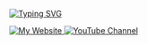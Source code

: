 <a href="github.com/KashTheKingYT"></a>

[![Typing SVG](https://readme-typing-svg.demolab.com/?lines=KashTheKingYT;Full+stack+game+developer+with+5+years+of+experience)](https://git.io/typing-svg)

<a href="https://kashtheking.com/" target="_blank">
  <img src="https://img.shields.io/badge/Website-KashTheKing.com-blue?style=for-the-badge&logo=google-chrome&logoColor=white" alt="My Website">
</a>

<a href="https://www.youtube.com/@KashTheKingYT" target="_blank">
  <img src="https://img.shields.io/badge/YouTube-KashTheKingYT-red?logo=youtube&style=for-the-badge" alt="YouTube Channel">
</a>
